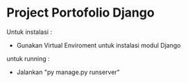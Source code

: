 # Project Portofolio Django

Untuk instalasi :
- Gunakan Virtual Enviroment untuk instalasi modul Django

untuk running :
- Jalankan "py manage.py runserver"